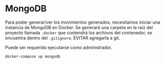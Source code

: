 # MongoDB

Para poder generar/ver los movimientos generados, necesitamos iniciar una instancia de MongoDB en Docker.
Se generará una carpeta en la raíz del proyecto llamada `.docker` que contendrá los archivos del contenedor, se encuentra dentro del `.gitignore`.
EVITAR agregarla a git.

Puede ser requerido ejecutarse como administrador.

```bash
docker-compose up mongodb
```
